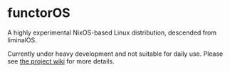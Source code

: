 # functorOS

A highly experimental NixOS-based Linux distribution, descended from liminalOS.

Currently under heavy development and not suitable for daily use. Please see
[the project wiki](https://code.functor.systems/functor.systems/functorOS/wiki) for more details.
